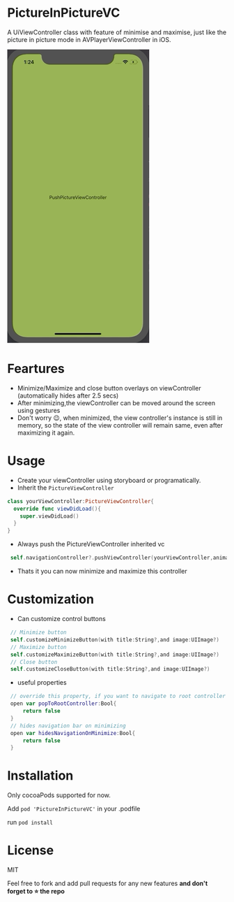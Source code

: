 # PictureInPictureVC
A UiViewController class with feature of minimise and maximise, just like the picture in picture mode in AVPlayerViewController in iOS.

![](pipVCReadme.gif)

# Feartures
- Minimize/Maximize and close button overlays on viewController (automatically hides after 2.5 secs)
- After minimizing,the viewController can be moved around the screen using gestures
- Don't worry 😉, when minimized, the view controller's instance is still in memory, so the state of the
view controller will remain same, even after maximizing it again.

# Usage
- Create your viewController using storyboard or programatically.
- Inherit the `PictureViewController`
```swift
class yourViewController:PictureViewController{
  override func viewDidLoad(){
    super.viewDidLoad()
  }
}
```
- Always push the PictureViewController inherited vc
```swift
 self.navigationController?.pushViewController(yourViewController,animated:true)
 ```
- Thats it you can now minimize and maximize this controller

# Customization
- Can customize control buttons
```swift
 // Minimize button
 self.customizeMinimizeButton(with title:String?,and image:UIImage?)
 // Maximize button
 self.customizeMaximizeButton(with title:String?,and image:UIImage?)
 // Close button
 self.customizeCloseButton(with title:String?,and image:UIImage?)
 ```
- useful properties
```swift
 // override this property, if you want to navigate to root controller on minimize.
 open var popToRootController:Bool{
     return false
 }
 // hides navigation bar on minimizing
 open var hidesNavigationOnMinimize:Bool{
     return false
 }
```

# Installation
Only cocoaPods supported for now.

Add `pod 'PictureInPictureVC'` in your .podfile

run `pod install`


 # License
 MIT

Feel free to fork and add pull requests for any new features **and don't forget to ⭐️ the repo**
